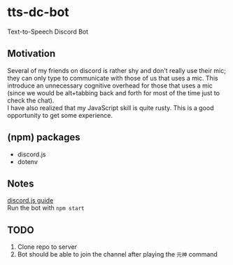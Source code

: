 # tts-dc-bot
Text-to-Speech Discord Bot

## Motivation
Several of my friends on discord is rather shy and don't really use their mic; they can only type to communicate with those of us that uses a mic. This introduce an unnecessary cognitive overhead for those that uses a mic (since we would be alt+tabbing back and forth for most of the time just to check the chat).  
I have also realized that my JavaScript skill is quite rusty. This is a good opportunity to get some experience. 

## (npm) packages
- discord.js
- dotenv

## Notes
[discord.js guide](discordjs.guide)  
Run the bot with `npm start`  

## TODO
1. Clone repo to server
2. Bot should be able to join the channel after playing the `元神` command
